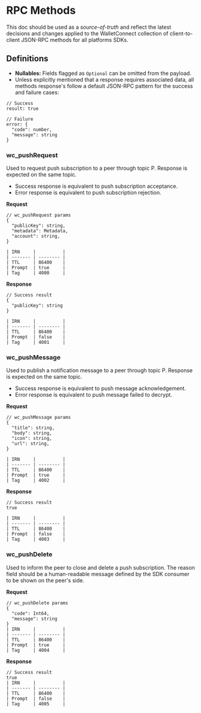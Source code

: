 # RPC Methods

This doc should be used as a _source-of-truth_ and reflect the latest decisions and changes applied to the WalletConnect collection of client-to-client JSON-RPC methods for all platforms SDKs.

## Definitions

- **Nullables:** Fields flagged as `Optional` can be omitted from the payload.
- Unless explicitly mentioned that a response requires associated data, all methods response's follow a default JSON-RPC pattern for the success and failure cases:

```jsonc
// Success
result: true

// Failure
error: {
  "code": number,
  "message": string
}
```

### wc_pushRequest

Used to request push subscription to a peer through topic P. Response is expected on the same topic.

- Success response is equivalent to push subscription acceptance.
- Error response is equivalent to push subscription rejection.

**Request**

```jsonc
// wc_pushRequest params
{
  "publicKey": string,
  "metadata": Metadata,
  "account": string,
}

| IRN     |          |
| ------- | -------- | 
| TTL     | 86400    |
| Prompt  | true     |
| Tag     | 4000     |

```

**Response**

```jsonc
// Success result
{
  "publicKey": string
}

| IRN     |          |
| ------- | -------- |
| TTL     | 86400    |
| Prompt  | false    |
| Tag     | 4001     |
```

### wc_pushMessage

Used to publish a notification message to a peer through topic P. Response is expected on the same topic.

- Success response is equivalent to push message acknowledgement.
- Error response is equivalent to push message failed to decrypt.


**Request**

```jsonc
// wc_pushMessage params
{
  "title": string,
  "body": string,
  "icon": string,
  "url": string,
}

| IRN     |          |
| ------- | -------- |
| TTL     | 86400    |
| Prompt  | true     |
| Tag     | 4002     |

```

**Response**

```jsonc
// Success result
true

| IRN     |          |
| ------- | -------- |
| TTL     | 86400    |
| Prompt  | false    |
| Tag     | 4003     |

```

### wc_pushDelete

Used to inform the peer to close and delete a push subscription. The reason field should be a human-readable message defined by the SDK consumer to be shown on the peer's side.

**Request**

```jsonc
// wc_pushDelete params
{
  "code": Int64,
  "message": string
}
| IRN     |          |
| ------- | -------- |
| TTL     | 86400    |
| Prompt  | true     |
| Tag     | 4004     |
```

**Response**

```jsonc
// Success result
true
| IRN     |          |
| ------- | -------- |
| TTL     | 86400    |
| Prompt  | false    |
| Tag     | 4005     |
